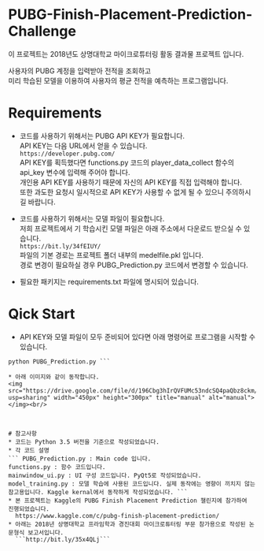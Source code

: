 # PUBG-Finish-Placement-Prediction-Challenge  
이 프로젝트는 2018년도 상명대학교 마이크로튜터링 활동 결과물 프로젝트 입니다.

사용자의 PUBG 계정을 입력받아 전적을 조회하고  
미리 학습된 모델을 이용하여 사용자의 평균 전적을 예측하는 프로그램입니다.

# Requirements  
* 코드를 사용하기 위해서는 PUBG API KEY가 필요합니다.  
  API KEY는 다음 URL에서 얻을 수 있습니다.  
  ```https://developer.pubg.com/```  
  API KEY를 획득했다면 functions.py 코드의 player_data_collect 함수의 api_key 변수에 입력해 주어야 합니다.  
  개인용 API KEY를 사용하기 때문에 자신의 API KEY를 직접 입력해야 합니다.  
  또한 과도한 요청시 일시적으로 API KEY가 사용할 수 없게 될 수 있으니 주의하시길 바랍니다.
  
* 코드를 사용하기 위해서는 모델 파일이 필요합니다.  
  저희 프로젝트에서 기 학습시킨 모델 파일은 아래 주소에서 다운로드 받으실 수 있습니다.  
  ```https://bit.ly/34fEIUY/```  
  파일의 기본 경로는 프로젝트 폴더 내부의 medelfile.pkl 입니다.  
  경로 변경이 필요하실 경우 PUBG_Prediction.py 코드에서 변경할 수 있습니다.  
  
* 필요한 패키지는 requirements.txt 파일에 명시되어 있습니다.  



# Qick Start
* API KEY와 모델 파일이 모두 준비되어 있다면 아래 명령어로 프로그램을 시작할 수 있습니다.
``` pip install -r requirements.txt  
python PUBG_Prediction.py ```

* 아래 이미지와 같이 동작합니다.  
<img src="https://drive.google.com/file/d/196Cbg3hIrQVFUMc53ndcSQ4paQbz8ckm/view?usp=sharing" width="450px" height="300px" title="manual" alt="manual"></img><br/>



# 참고사항  
* 코드는 Python 3.5 버전을 기준으로 작성되었습니다.  
* 각 코드 설명  
``` PUBG_Prediction.py : Main code 입니다.  
functions.py : 함수 코드입니다.  
mainwindow_ui.py : UI 구성 코드입니다. PyQt5로 작성되었습니다.  
model_training.py : 모델 학습에 사용된 코드입니다. 실제 동작에는 영향이 끼치지 않는 참고용입니다. Kaggle kernal에서 동작하게 작성되었습니다. ```  
* 본 프로젝트는 Kaggle의 PUBG Finish Placement Prediction 챌린지에 참가하여 진행되었습니다.  
  https://www.kaggle.com/c/pubg-finish-placement-prediction/  
* 아래는 2018년 상명대학교 프라임학과 경진대회 마이크로튜터링 부문 참가용으로 작성된 논문형식 보고서입니다.
  ```http://bit.ly/35x4QLj```
  

